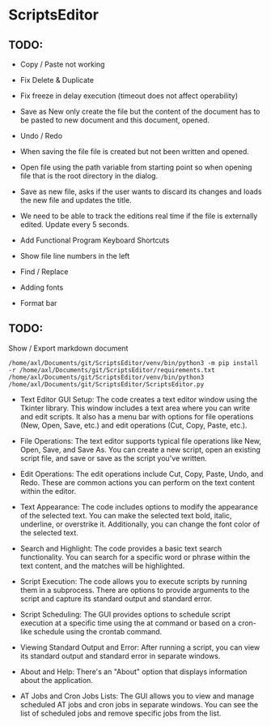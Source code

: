 # ScriptsEditor

## TODO:
- Copy / Paste not working
- Fix Delete & Duplicate
- Fix freeze in delay execution (timeout does not affect operability)
- Save as New only create the file but the content of the document has to be pasted to new document and this document, opened.
- Undo / Redo
- When saving the file file is created but not been written and opened.

- Open file using the path variable from starting point so when opening file that is the root directory in the dialog.
- Save as new file, asks if the user wants to discard its changes and loads the new file and updates the title.
- We need to be able to track the editions real time if the file is externally edited. Update every 5 seconds.
- Add Functional Program Keyboard Shortcuts

- Show file line numbers in the left
- Find / Replace
- Adding fonts
- Format bar


## TODO:
Show / Export markdown document

```shell
/home/axl/Documents/git/ScriptsEditor/venv/bin/python3 -m pip install -r /home/axl/Documents/git/ScriptsEditor/requirements.txt
/home/axl/Documents/git/ScriptsEditor/venv/bin/python3 /home/axl/Documents/git/ScriptsEditor/ScriptsEditor.py

```


- Text Editor GUI Setup:
The code creates a text editor window using the Tkinter library. This window includes a text area where you can write and edit scripts. It also has a menu bar with options for file operations (New, Open, Save, etc.) and edit operations (Cut, Copy, Paste, etc.).

- File Operations:
The text editor supports typical file operations like New, Open, Save, and Save As. You can create a new script, open an existing script file, and save or save as the script you've written.

- Edit Operations:
The edit operations include Cut, Copy, Paste, Undo, and Redo. These are common actions you can perform on the text content within the editor.

- Text Appearance:
The code includes options to modify the appearance of the selected text. You can make the selected text bold, italic, underline, or overstrike it. Additionally, you can change the font color of the selected text.

- Search and Highlight:
The code provides a basic text search functionality. You can search for a specific word or phrase within the text content, and the matches will be highlighted.

- Script Execution:
The code allows you to execute scripts by running them in a subprocess. There are options to provide arguments to the script and capture its standard output and standard error.

- Script Scheduling:
The GUI provides options to schedule script execution at a specific time using the at command or based on a cron-like schedule using the crontab command.

- Viewing Standard Output and Error:
After running a script, you can view its standard output and standard error in separate windows.

- About and Help:
There's an "About" option that displays information about the application.

- AT Jobs and Cron Jobs Lists:
The GUI allows you to view and manage scheduled AT jobs and cron jobs in separate windows. You can see the list of scheduled jobs and remove specific jobs from the list.
